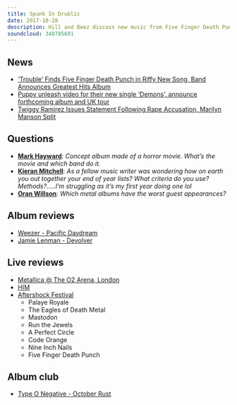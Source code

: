 ```yaml
---
title: Spunk In Drublic
date: 2017-10-28
description: Hill and Beez discuss new music from Five Finger Death Punch and Puppy, there are album reviews from Weezer and former Reuben frontman Jamie Lenman, massive live reviews of Metallica’s two nights in the round at the O2, HIM’s farewell tour in LA and the Aftershock festival featuring Nine Inch Nails, A Perfect Circle, Mastodon and again Ivan Moody’s return to 5FDP, and this week’s Album Club is the sexy gloom metal classic October Rust by Type O Negative.
soundcloud: 348785691
---
```


## News

- [‘Trouble’ Finds Five Finger Death Punch in Riffy New Song, Band Announces Greatest Hits Album](http://loudwire.com/trouble-five-finger-death-punch-new-song/)
- [Puppy unleash video for their new single ‘Demons’, announce forthcoming album and UK tour](http://www.punktastic.com/news/puppy-unleash-video-for-their-new-single-demons-announce-forthcoming-album-and-uk-tour/)
- [Twiggy Ramirez Issues Statement Following Rape Accusation, Marilyn Manson Split](https://www.rollingstone.com/music/news/twiggy-ramirez-issues-statement-following-rape-accusation-w510245)

## Questions

- **[Mark Hayward](https://www.facebook.com/thatsnotmetalpodcast/posts/2196914743868391?comment_id=2196923087200890&comment_tracking=%7B%22tn%22%3A%22R9%22%7D)**: *Concept album made of a horror movie. What’s the movie and which band do it.*
- **[Kieran Mitchell](https://www.facebook.com/thatsnotmetalpodcast/posts/2196914743868391?comment_id=2196930070533525&comment_tracking=%7B%22tn%22%3A%22R9%22%7D)**: *As a fellow music writer was wondering how on earth you out together your end of year lists? What criteria do you use? Methods?.....I’m struggling as it’s my first year doing one lol*
- **[Oran Willson](https://www.facebook.com/thatsnotmetalpodcast/posts/2196914743868391?comment_id=2196918273868038&comment_tracking=%7B%22tn%22%3A%22R9%22%7D)**: *Which metal albums have the worst guest appearances?*

## Album reviews

- [Weezer - Pacific Daydream](https://itunes.apple.com/gb/album/pacific-daydream/id1270328038)
- [Jamie Lenman - Devolver](https://itunes.apple.com/gb/album/devolver/id1265112895)

## Live reviews

- [Metallica @ The O2 Arena, London](https://www.songkick.com/concerts/29609949-metallica-at-o2-arena)
- [HIM](https://www.songkick.com/concerts/30570234-him-at-wiltern)
- [Aftershock Festival](https://www.songkick.com/festivals/745774-monster-energy-aftershock/id/30383379-monster-energy-aftershock-2017)
  - Palaye Royale
  - The Eagles of Death Metal
  - Mastodon
  - Run the Jewels
  - A Perfect Circle
  - Code Orange
  - Nine Inch Nails
  - Five Finger Death Punch

## Album club

- [Type O Negative - October Rust](https://itunes.apple.com/gb/album/october-rust/id214478798)
